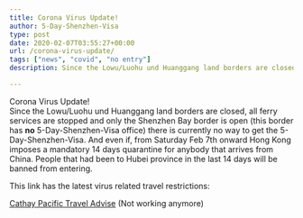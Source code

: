 ```yaml
---
title: Corona Virus Update!
author: 5-Day-Shenzhen-Visa
type: post
date: 2020-02-07T03:55:27+00:00
url: /corona-virus-update/
tags: ["news", "covid", "no entry"]
description: Since the Lowu/Luohu und Huanggang land borders are closed, only the Shenzhen Bay border is Open. No More 5-Day-Shenzhen Visa For Now

---
```

Corona Virus Update!  
Since the Lowu/Luohu und Huanggang land borders are closed, all ferry services are stopped and only the Shenzhen Bay border is open (this border has **no** 5-Day-Shenzhen-Visa office) there is currently no way to get the 5-Day-Shenzhen-Visa. And even if, from Saturday Feb 7th onward Hong Kong imposes a mandatory 14 days quarantine for anybody that arrives from China. People that had been to Hubei province in the last 14 days will be banned from entering. 

This link has the latest virus related travel restrictions: 

[Cathay Pacific Travel Advise](https://www.cathaypacific.com/cx/en_HK/travel-information/travel-preparation/travel-advisories/notice-regarding-travel-restrictions.html "Cathay Pacific Travel Advise") (Not working anymore)
